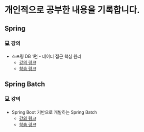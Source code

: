 # 개인적으로 공부한 내용을 기록합니다.

## Spring
### 💻 강의
- 스프링 DB 1편 - 데이터 접근 핵심 원리
  - [강의 링크](https://www.inflearn.com/course/%EC%8A%A4%ED%94%84%EB%A7%81-db-1/dashboard)
  - [학습 링크](https://github.com/ulimy/study/tree/main/spring/%EA%B0%95%EC%9D%98/%EC%8A%A4%ED%94%84%EB%A7%81%20DB%201%ED%8E%B8%20-%20%EB%8D%B0%EC%9D%B4%ED%84%B0%20%EC%A0%91%EA%B7%BC%20%ED%95%B5%EC%8B%AC%20%EC%9B%90%EB%A6%AC)

## Spring Batch
### 💻 강의
- Spring Boot 기반으로 개발하는 Spring Batch
  - [강의 링크](https://www.inflearn.com/course/%EC%8A%A4%ED%94%84%EB%A7%81-%EB%B0%B0%EC%B9%98/dashboard)
  - [학습 링크](https://github.com/ulimy/study/tree/main/spring-batch/%EA%B0%95%EC%9D%98/Spring%20Boot%20%EA%B8%B0%EB%B0%98%EC%9C%BC%EB%A1%9C%20%EA%B0%9C%EB%B0%9C%ED%95%98%EB%8A%94%20Spring%20Batch)
